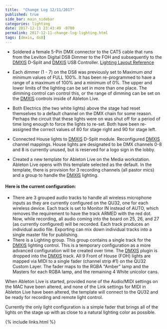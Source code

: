 ```yaml
---
title:  "Change Log 12/11/2017"
published: true
side_bar: main_sidebar
categories: lighting
date: 2017-12-11 23:43:49 -0700
permalink: 2017-12-11-change-log-lighting.html
tags: [dmxis, ds8]
---
```


- Soldered a female 5-Pin DMX connector to the CAT5 cable that runs from the Leviton Digital DS8 Dimmer to the FOH and subsequently to the [DMXIS](https://github.com/NewValleyChurch/Infrastructure/wiki/About-DMXIS) D-Split and [DMXIS](https://github.com/NewValleyChurch/Infrastructure/wiki/About-DMXIS) USB Controller.  [Lighting Layout Reference](https://newvalleychurch.slack.com/files/U75QP3JLU/F8BRWFCU8/lighting_system_layout_overview.pdf)  

- Each dimmer (1 - 7) on the DS8 was previously set to Maximum _and_ minimum values of FULL 100%.  It has been re-programmed to have a range of a maximum of 100% and a minimum of 0%.  The upper and lower limits of the lighting can be set in more than one place.  The dimming control can control this, or the range of dimming can be set on the [DMXIS](https://github.com/NewValleyChurch/Infrastructure/wiki/About-DMXIS) controls inside of Ableton Live.

- Both Electrics (the two white lights) above the stage had reset themselves to a default channel on the DMX chain for some reason.  Perhaps the circuit that these lights were on was shut off for a period of time long enough to force the lights to re-set. Both have been re-assigned the correct values of 80 for stage right and 90 for stage left.

- Connected House lights to [DMXIS](https://github.com/NewValleyChurch/Infrastructure/wiki/About-DMXIS) D-Split module.  Reconfigured [DMXIS](https://github.com/NewValleyChurch/Infrastructure/wiki/About-DMXIS) channel mappings.  House lights are designated to be DMX channels 0-8 and 8 is currently unused, but is reserved for a logo sign in the lobby.

- Created a new template for Ableton Live on the Media workstation.  Ableton Live opens with this template selected as the default.  In the template, there is provision for 3 recording channels (all pastor mics) and a group to handle the [DMXIS](https://github.com/NewValleyChurch/Infrastructure/wiki/About-DMXIS) lighting.

#### Here is the current configuration:

- There are 3 grouped audio tracks to handle all wireless microphone inputs as they are currently configured on the QU32, one for each wireless device.  Each track is set to Monitor IN instead of AUTO, which removes the requirement to have the track ARMED with the red dot.  Now, while recording, all audio coming into the board on 25, 26, and 27 (as currently configured) will be recorded.  Each track produces an individual audio file.  Exporting can mix down individual tracks into a single master file for publishing.
- There is a Lighting group.  This group contains a single track for the [DMXIS](https://github.com/NewValleyChurch/Infrastructure/wiki/About-DMXIS) lighting control.  This is a temporary configuration as a more advanced configuration will be created over time.  The [DMXIS](https://github.com/NewValleyChurch/Infrastructure/wiki/About-DMXIS) plugin is dropped into the [DMXIS](https://github.com/NewValleyChurch/Infrastructure/wiki/About-DMXIS) track.  All 9 Front of House (FOH) lights are mapped via MIDI to a single fader (channel strip #1) on the QU32 Custom Layer.  The fader maps to the RGBA "Amber" lamp and the Masters for each RGBA lamp, and the remaining 4 White unicolor cans.

When Ableton Live is started, provided none of the Audio/MIDI settings on the MAC have been altered, and none of the Link settings for MIDI in Ableton Live have been altered, the template will connect to the QU32 and be ready for recording and remote light control.

Currently the only light configuration is a simple fader that brings all of the lights on the stage up with as close to a natural lighting color as possible.

{% include links.html %}
